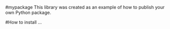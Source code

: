 #mypackage
This library was created as an example of how to publish your own Python package.

#How to install
...
